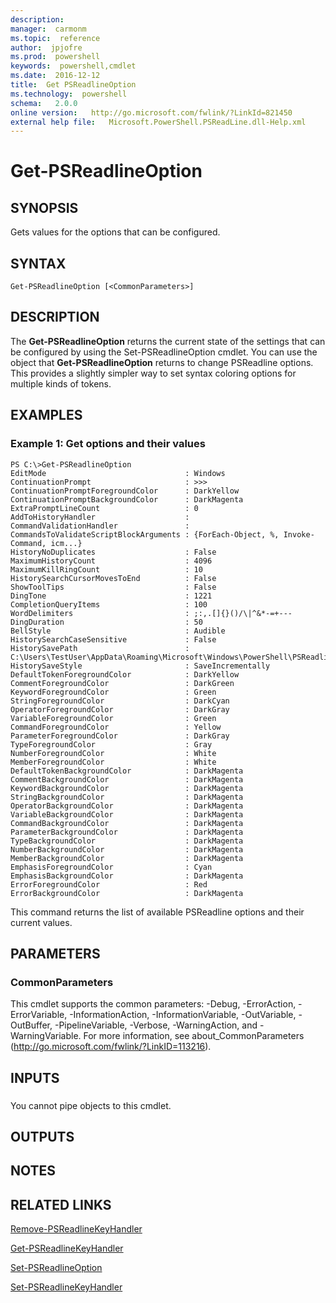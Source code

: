 ```yaml
---
description:  
manager:  carmonm
ms.topic:  reference
author:  jpjofre
ms.prod:  powershell
keywords:  powershell,cmdlet
ms.date:  2016-12-12
title:  Get PSReadlineOption
ms.technology:  powershell
schema:   2.0.0
online version:   http://go.microsoft.com/fwlink/?LinkId=821450
external help file:   Microsoft.PowerShell.PSReadLine.dll-Help.xml
---
```



# Get-PSReadlineOption

## SYNOPSIS
Gets values for the options that can be configured.

## SYNTAX

```
Get-PSReadlineOption [<CommonParameters>]
```

## DESCRIPTION
The **Get-PSReadlineOption** returns the current state of the settings that can be configured by using the Set-PSReadlineOption cmdlet.
You can use the object that **Get-PSReadlineOption** returns to change PSReadline options.
This provides a slightly simpler way to set syntax coloring options for multiple kinds of tokens.

## EXAMPLES

### Example 1: Get options and their values
```
PS C:\>Get-PSReadlineOption
EditMode                               : Windows
ContinuationPrompt                     : >>>
ContinuationPromptForegroundColor      : DarkYellow
ContinuationPromptBackgroundColor      : DarkMagenta
ExtraPromptLineCount                   : 0
AddToHistoryHandler                    : 
CommandValidationHandler               : 
CommandsToValidateScriptBlockArguments : {ForEach-Object, %, Invoke-Command, icm...} 
HistoryNoDuplicates                    : False
MaximumHistoryCount                    : 4096
MaximumKillRingCount                   : 10
HistorySearchCursorMovesToEnd          : False
ShowToolTips                           : False
DingTone                               : 1221
CompletionQueryItems                   : 100
WordDelimiters                         : ;:,.[]{}()/\|^&*-=+--- 
DingDuration                           : 50
BellStyle                              : Audible
HistorySearchCaseSensitive             : False
HistorySavePath                        : C:\Users\TestUser\AppData\Roaming\Microsoft\Windows\PowerShell\PSReadline\ConsoleHost_history.txt
HistorySaveStyle                       : SaveIncrementally
DefaultTokenForegroundColor            : DarkYellow
CommentForegroundColor                 : DarkGreen
KeywordForegroundColor                 : Green
StringForegroundColor                  : DarkCyan
OperatorForegroundColor                : DarkGray
VariableForegroundColor                : Green
CommandForegroundColor                 : Yellow
ParameterForegroundColor               : DarkGray
TypeForegroundColor                    : Gray
NumberForegroundColor                  : White
MemberForegroundColor                  : White
DefaultTokenBackgroundColor            : DarkMagenta
CommentBackgroundColor                 : DarkMagenta
KeywordBackgroundColor                 : DarkMagenta
StringBackgroundColor                  : DarkMagenta
OperatorBackgroundColor                : DarkMagenta
VariableBackgroundColor                : DarkMagenta
CommandBackgroundColor                 : DarkMagenta
ParameterBackgroundColor               : DarkMagenta
TypeBackgroundColor                    : DarkMagenta
NumberBackgroundColor                  : DarkMagenta
MemberBackgroundColor                  : DarkMagenta
EmphasisForegroundColor                : Cyan
EmphasisBackgroundColor                : DarkMagenta
ErrorForegroundColor                   : Red
ErrorBackgroundColor                   : DarkMagenta
```

This command returns the list of available PSReadline options and their current values.

## PARAMETERS

### CommonParameters
This cmdlet supports the common parameters: -Debug, -ErrorAction, -ErrorVariable, -InformationAction, -InformationVariable, -OutVariable, -OutBuffer, -PipelineVariable, -Verbose, -WarningAction, and -WarningVariable. For more information, see about_CommonParameters (http://go.microsoft.com/fwlink/?LinkID=113216).

## INPUTS

###  
You cannot pipe objects to this cmdlet.

## OUTPUTS

## NOTES

## RELATED LINKS

[Remove-PSReadlineKeyHandler](Remove-PSReadlineKeyHandler.md)

[Get-PSReadlineKeyHandler](Get-PSReadlineKeyHandler.md)

[Set-PSReadlineOption](Set-PSReadlineOption.md)

[Set-PSReadlineKeyHandler](Set-PSReadlineKeyHandler.md)

